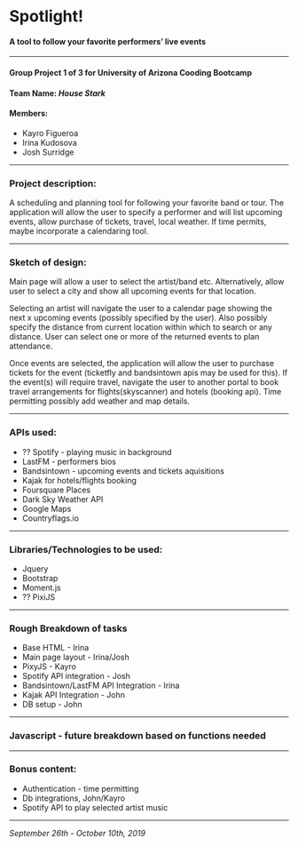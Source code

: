 # Spotlight!
#### A tool to follow your favorite performers’ live events
---


#### Group Project 1 of 3 for University of Arizona Cooding Bootcamp
#### Team Name:  *House Stark*

#### Members:
* Kayro Figueroa 
* Irina Kudosova
* Josh Surridge
---


### Project description: 
A scheduling and planning tool for following your favorite band or tour. The application will allow the user to specify a performer and will list upcoming events, allow purchase of tickets, travel, local weather.  If time permits, maybe incorporate a calendaring tool.

---


### Sketch of design:

Main page will allow a user to select the artist/band etc. Alternatively, allow user to select a city and show all upcoming events for that location.  

Selecting an artist will navigate the user to a calendar page showing the next x upcoming events (possibly specified by the user). Also possibly specify the distance from current location within which to search or any distance. User can select one or more of the returned events to plan attendance.

Once events are selected, the application will allow the user to purchase tickets for the event (ticketfly and bandsintown apis may be used for this).  If the event(s) will require travel, navigate the user to another portal to book travel arrangements for flights(skyscanner) and hotels (booking api). Time permitting possibly add weather and map details.  

---


### APIs used:
* ?? Spotify - playing music in background
* LastFM - performers bios
* Bandsintown - upcoming events and tickets aquisitions
* Kajak for hotels/flights booking
* Foursquare Places
* Dark Sky Weather API
* Google Maps
* Countryflags.io
---


### Libraries/Technologies to be used:
* Jquery
* Bootstrap
* Moment.js
* ?? PixiJS
---


### Rough Breakdown of tasks

* Base HTML - Irina
* Main page layout - Irina/Josh
* PixyJS - Kayro
* Spotify API integration - Josh
* Bandsintown/LastFM API Integration - Irina
* Kajak API Integration - John
* DB setup - John
---

### Javascript - future breakdown based on functions needed

---


### Bonus content:
* Authentication - time permitting
* Db integrations, John/Kayro
* Spotify API to play selected artist music
---

_September 26th - October 10th, 2019_